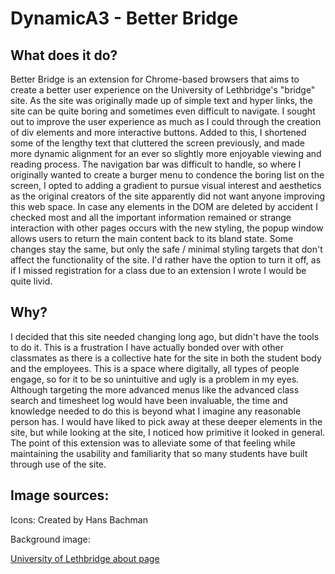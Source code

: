# DynamicA3 - Better Bridge
<h2>What does it do?</h2>
<p>Better Bridge is an extension for Chrome-based browsers that aims to create a better user experience on the University of Lethbridge's "bridge" site. As the site was originally made up of simple text and hyper links, the site can be quite boring and sometimes even difficult to navigate. I sought out to improve the user experience as much as I could through the creation of div elements and more interactive buttons. Added to this, I shortened some of the lengthy text that cluttered the screen previously, and made more dynamic alignment for an ever so slightly more enjoyable viewing and reading process. The navigation bar was difficult to handle, so where I originally wanted to create a burger menu to condence the boring list on the screen, I opted to adding a gradient to pursue visual interest and aesthetics as the original creators of the site apparently did not want anyone improving this web space. In case any elements in the DOM are deleted by accident I checked most and all the important information remained or strange interaction with other pages occurs with the new styling, the popup window allows users to return the main content back to its bland state. Some changes stay the same, but only the safe / minimal styling targets that don't affect the functionality of the site. I'd rather have the option to turn it off, as if I missed registration for a class due to an extension I wrote I would be quite livid.</p>
<h2>Why?</h2>
<p>I decided that this site needed changing long ago, but didn't have the tools to do it. This is a frustration I have actually bonded over with other classmates as there is a collective hate for the site in both the student body and the employees. This is a space where digitally, all types of people engage, so for it to be so unintuitive and ugly is a problem in my eyes. Although targeting the more advanced menus like the advanced class search and timesheet log would have been invaluable, the time and knowledge needed to do this is beyond what I imagine any reasonable person has. I would have liked to pick away at these deeper elements in the site, but while looking at the site, I noticed how primitive it looked in general. The point of this extension was to alleviate some of that feeling while maintaining the usability and familiarity that so many students have built through use of the site.

<h2>Image sources:</h2>

<p>Icons: Created by Hans Bachman</p>

<p>Background image:</p> <a href="https://www.ulethbridge.ca/research/about"> University of Lethbridge about page </a>
